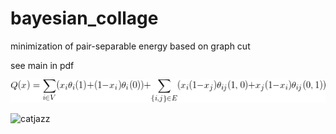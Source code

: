# bayesian_collage
minimization of pair-separable energy based on graph cut

see main in pdf

![probability](data/CodeCogsEqn(1).gif)

![catjazz](/data/catjazz.png)
